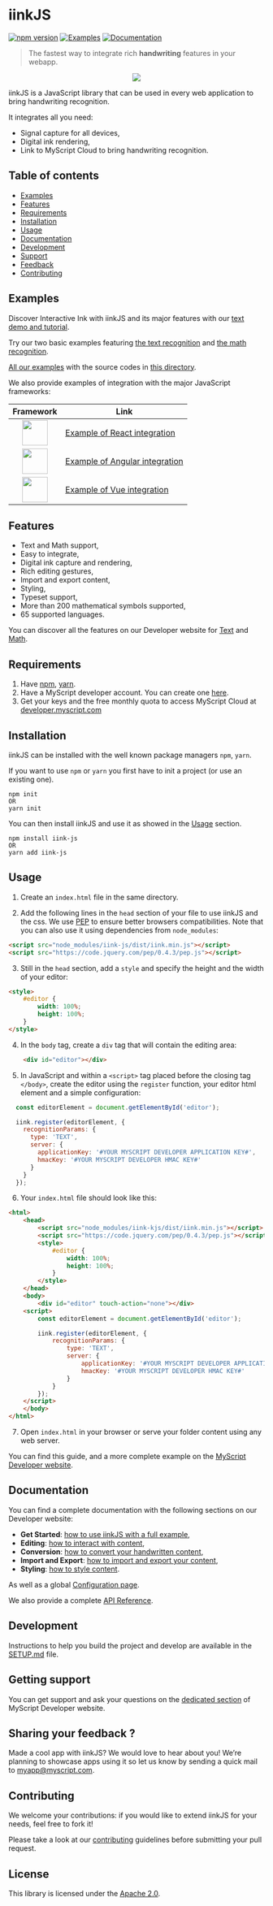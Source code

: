 # iinkJS

[![npm version](https://badge.fury.io/js/iink-js.svg)](https://badge.fury.io/js/iink-js)
[![Examples](https://img.shields.io/badge/Link%20to-examples-blue.svg)](https://myscript.github.io/iinkJS/examples/)
[![Documentation](https://img.shields.io/badge/Link%20to-documentation-green.svg)](https://developer.myscript.com/docs/interactive-ink/latest/web/iinkjs/)

> The fastest way to integrate rich **handwriting** features in your webapp.

<div align="center">
  <img src="https://myscript.github.io/iinkJS/preview.gif">
</div>

iinkJS is a JavaScript library that can be used in every web application to bring handwriting recognition.

It integrates all you need:

* Signal capture for all devices,
* Digital ink rendering,
* Link to MyScript Cloud to bring handwriting recognition.

## Table of contents

* [Examples](https://github.com/MyScript/iinkJS#examples)
* [Features](https://github.com/MyScript/iinkJS#features)
* [Requirements](https://github.com/MyScript/iinkJS#requirements)
* [Installation](https://github.com/MyScript/iinkJS#installation)
* [Usage](https://github.com/MyScript/iinkJS#usage)
* [Documentation](https://github.com/MyScript/iinkJS#documentation)
* [Development](https://github.com/MyScript/iinkJS#development)
* [Support](https://github.com/MyScript/iinkJS#support)
* [Feedback](https://github.com/MyScript/iinkJS#sharing-your-feedback)
* [Contributing](https://github.com/MyScript/iinkJS#contributing)


## Examples

Discover Interactive Ink with iinkJS and its major features with our [text demo and tutorial](http://webdemo.myscript.com/views/text.html).

Try our two basic examples featuring [the text recognition](https://myscript.github.io/iinkJS/examples/v4/websocket_text_iink.html) and [the math recognition](https://myscript.github.io/iinkJS/examples/v4/websocket_math_iink.html).

[All our examples](https://myscript.github.io/iinkJS/examples/) with the source codes in [this directory](https://github.com/MyScript/iinkJS/tree/master/examples).

We also provide examples of integration with the major JavaScript frameworks:

| Framework | Link |
| --- | --- |
|   <div align="center"><img src="https://myscript.github.io/iinkJS/assets/react.svg" height="50"></div> | [Example of React integration](https://github.com/MyScript/web-integration-samples/tree/master/react-integration-examples) |
|   <div align="center"><img src="https://myscript.github.io/iinkJS/assets/angular.svg" height="50"></div> | [Example of Angular integration](https://github.com/MyScript/web-integration-samples/tree/master/angular-integration-examples) |
|   <div align="center"><img src="https://myscript.github.io/iinkJS/assets/vue.svg" height="50"></div> | [Example of Vue integration](https://github.com/MyScript/web-integration-samples/tree/master/vue-integration-examples) |

## Features

* Text and Math support,
* Easy to integrate,
* Digital ink capture and rendering,
* Rich editing gestures,
* Import and export content,
* Styling,
* Typeset support,
* More than 200 mathematical symbols supported,
* 65 supported languages.

You can discover all the features on our Developer website for [Text](https://developer.myscript.com/text) and [Math](https://developer.myscript.com/math).

## Requirements

1. Have [npm](https://www.npmjs.com/get-npm), [yarn](https://yarnpkg.com/en/docs/install).
2. Have a MyScript developer account. You can create one [here](https://developer.myscript.com/support/account/registering-myscript-cloud/).
3. Get your keys and the free monthly quota to access MyScript Cloud at [developer.myscript.com](https://developer.myscript.com/getting-started/web)

## Installation

iinkJS can be installed with the well known package managers `npm`, `yarn`. 

If you want to use `npm` or `yarn` you first have to init a project (or use an existing one). 

```shell
npm init
OR
yarn init 
```

You can then install iinkJS and use it as showed in the [Usage](https://github.com/MyScript/iinkJS#usage) section.

```shell
npm install iink-js
OR
yarn add iink-js
```

## Usage

1. Create an `index.html` file in the same directory.

2. Add the following lines in the `head` section of your file to use iinkJS and the css. We use [PEP](https://github.com/jquery/PEP) to ensure better browsers compatibilities. Note that you can also use it using dependencies from `node_modules`:
```html
<script src="node_modules/iink-js/dist/iink.min.js"></script>
<script src="https://code.jquery.com/pep/0.4.3/pep.js"></script>
```

3. Still in the `head` section, add a `style` and specify the height and the width of your editor:
```html
<style>
    #editor {
        width: 100%;
        height: 100%;
    }
</style>
```

4. In the `body` tag, create a `div` tag that will contain the editing area:
```html
    <div id="editor"></div>
```

5. In JavaScript and within a `<script>` tag placed before the closing tag `</body>`, create the editor using the `register` function, your editor html element and a simple configuration:
```javascript
  const editorElement = document.getElementById('editor');

  iink.register(editorElement, {
    recognitionParams: {
      type: 'TEXT',
      server: {
        applicationKey: '#YOUR MYSCRIPT DEVELOPER APPLICATION KEY#',
        hmacKey: '#YOUR MYSCRIPT DEVELOPER HMAC KEY#'
      }
    }
  });
```

6. Your `index.html` file should look like this:
```html
<html>
    <head>
        <script src="node_modules/iink-kjs/dist/iink.min.js"></script>
        <script src="https://code.jquery.com/pep/0.4.3/pep.js"></script>
        <style>
            #editor {
                width: 100%;
                height: 100%;
            }
        </style>
    </head>
    <body>
        <div id="editor" touch-action="none"></div>
    <script>
        const editorElement = document.getElementById('editor');

        iink.register(editorElement, {
            recognitionParams: {
                type: 'TEXT',
                server: {
                    applicationKey: '#YOUR MYSCRIPT DEVELOPER APPLICATION KEY#',
                    hmacKey: '#YOUR MYSCRIPT DEVELOPER HMAC KEY#'
                }
            }
        });
    </script>
    </body>
</html>
```

7. Open `index.html` in your browser or serve your folder content using any web server.

You can find this guide, and a more complete example on the [MyScript Developer website](https://developer.myscript.com/docs/interactive-ink/latest/web/iinkjs/).

## Documentation

You can find a complete documentation with the following sections on our Developer website:

* **Get Started**: [how to use iinkJS with a full example](https://developer.myscript.com/docs/interactive-ink/latest/web/iinkjs/get-started/),
* **Editing**: [how to interact with content](https://developer.myscript.com/docs/interactive-ink/latest/web/iinkjs/editing/),
* **Conversion**: [how to convert your handwritten content](https://developer.myscript.com/docs/interactive-ink/latest/web/iinkjs/conversion/),
* **Import and Export**: [how to import and export your content](https://developer.myscript.com/docs/interactive-ink/latest/web/iinkjs/import-and-export/),
* **Styling**: [how to style content](https://developer.myscript.com/docs/interactive-ink/latest/web/iinkjs/styling/).

As well as a global [Configuration page](https://developer.myscript.com/docs/interactive-ink/latest/reference/web/configuration/).

We also provide a complete [API Reference](https://myscript.github.io/iinkJS/docs/iink-js/1.4.1).

## Development

Instructions to help you build the project and develop are available in the [SETUP.md](https://github.com/MyScript/iinkJS/blob/master/SETUP.md) file.


## Getting support

You can get support and ask your questions on the [dedicated section](https://developer-support.myscript.com/support/discussions/forums/16000096021) of MyScript Developer website.

## Sharing your feedback ?

Made a cool app with iinkJS? We would love to hear about you!
We’re planning to showcase apps using it so let us know by sending a quick mail to [myapp@myscript.com](mailto://myapp@myscript.com).

## Contributing

We welcome your contributions: if you would like to extend iinkJS for your needs, feel free to fork it! 

Please take a look at our [contributing](https://github.com/MyScript/iinkJS/blob/master/CONTRIBUTING.md) guidelines before submitting your pull request.

## License
This library is licensed under the [Apache 2.0](http://opensource.org/licenses/Apache-2.0).